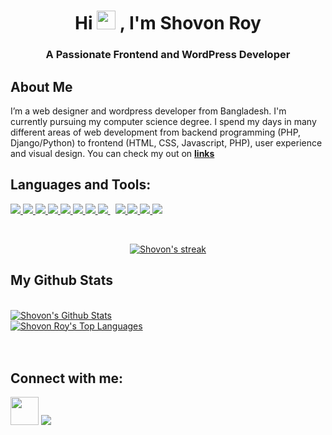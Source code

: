 <h1 align="center">Hi <img src="https://raw.githubusercontent.com/MartinHeinz/MartinHeinz/master/wave.gif" width="30px"> , I'm Shovon Roy</h1>
<h3 align="center">A Passionate Frontend and WordPress Developer</h3>


##  About Me

<!--
- 🔭 I’m currently working on **Ajax Projects**

- 🌱 I’m currently learning **OpenGL and GLUT Library**

- 👯 I’m looking to collaborate on **OpenSource Projects**

- 👨‍💻 All of my projects are available at **[My Portfolio Site](https://shhovon.github.io)**

- 📫 How to reach me **hireshovon@gmail.com**

- ⚡ Fun fact **I spend my weekends binge-watching anime**
-->

I’m a web designer and wordpress developer from Bangladesh. I'm currently pursuing my computer science degree. I spend my days in many different areas of web development from backend programming (PHP, Django/Python) to frontend (HTML, CSS, Javascript, PHP), user experience and visual design. You can check my out on **[links](https://linktr.ee/shhovon)**  

## Languages and Tools:

<p align="left"> 
    <a href="https://wordpress.org/" target="_blank"> <img src="https://img.icons8.com/color/48/000000/wordpress.png"/> </a>
    <a href="https://www.java.com" target="_blank"> <img src="https://img.icons8.com/color/48/000000/java-coffee-cup-logo.png"/> </a> 
    <a href="https://developer.mozilla.org/en-US/docs/Web/JavaScript" target="_blank"> <img src="https://img.icons8.com/color/48/000000/javascript.png"/> </a> 
    <a href="https://www.w3.org/html/" target="_blank"> <img src="https://img.icons8.com/color/48/000000/html-5.png"/> </a> 
    <a href="https://www.w3schools.com/css/" target="_blank"> <img src="https://img.icons8.com/color/48/000000/css3.png"/> </a> 
    <a href="https://getbootstrap.com" target="_blank"> <img src="https://img.icons8.com/color/48/000000/bootstrap.png"/> </a> 
    <a href="https://www.python.org" target="_blank"> <img src="https://img.icons8.com/color/48/000000/python.png"/> </a> 
    <a style="padding-right:8px;" href="https://www.mysql.com/" target="_blank"> <img src="https://img.icons8.com/fluent/50/000000/mysql-logo.png"/> </a>  
    <a href="https://git-scm.com/" target="_blank"> <img src="https://img.icons8.com/color/48/000000/git.png"/> </a> 
    <a href="https://php.net" target="_blank"> <img src="https://img.icons8.com/officel/64/000000/php-logo.png"/> </a>
    <a href="https://docs.microsoft.com/en-us/dotnet/csharp/" target="_blank"> <img src="https://img.icons8.com/color/48/000000/c-sharp-logo.png"/> </a>
      <a href="https://docs.microsoft.com/en-us/cpp/?view=msvc-160" target="_blank"> <img src="https://img.icons8.com/color/48/000000/c-plus-plus-logo.png"/> </a>

</p>

<br/>

<p align="center">
    <a href="https://github.com/shhovon/github-readme-streak-stats">
        <img title= Get streak stats for your profile at git.io/streak-stats" alt="Shovon's streak" src="https://github-readme-streak-stats.herokuapp.com/?user=shhovon&theme=black-ice&hide_border=true&stroke=0000&background=060A0CD0"/>
    </a>
</p>

##  My Github Stats

  <br/>
    <a href="https://github.com/shhovon/github-readme-stats"><img alt="Shovon's Github Stats" src="https://github-readme-stats.vercel.app/api?username=shhovon&show_icons=true&count_private=true&theme=react&hide_border=true&bg_color=0D1117" /></a><br/>
  <a href="https://github.com/shhovon/github-readme-stats"><img alt="Shovon Roy's Top Languages" src="https://github-readme-stats.vercel.app/api/top-langs/?username=shhovon&langs_count=8&count_private=true&layout=compact&theme=react&hide_border=true&bg_color=0D1117" /></a>
  <br/>


<br/>
<br/>



## Connect with me:
<p align="left">


<a href = "https://www.fiverr.com/shhovon/"><img src="https://img.icons8.com/clouds/100/000000/fiverr.png" width="45" 
     height="45"/></a>
<a href = "https://www.instagram.com/shhovon/"><img src="https://img.icons8.com/fluent/48/000000/instagram-new.png"/></a>

</p>

<!-- ## ❤ Views and Followers
<a href="https://github.com/Meghna-DAS/github-profile-views-counter">
    <img src="https://komarev.com/ghpvc/?username=shhovon">
</a>  -->

